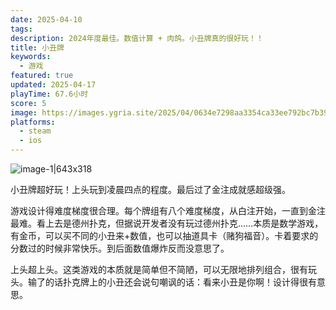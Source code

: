 ```yaml
---
date: 2025-04-10
tags: 
description: 2024年度最佳。数值计算 + 肉鸽。小丑牌真的很好玩！！
title: 小丑牌
keywords:
  - 游戏
featured: true
updated: 2025-04-17
playTime: 67.6小时
score: 5
image: https://images.ygria.site/2025/04/0634e7298aa3354ca33ee792bc7b39d6.webp
platforms:
  - steam
  - ios
---
```

![image-1|643x318](https://images.ygria.site/2025/04/0634e7298aa3354ca33ee792bc7b39d6.webp)

小丑牌超好玩！上头玩到凌晨四点的程度。最后过了金注成就感超级强。

游戏设计得难度梯度很合理。每个牌组有八个难度梯度，从白注开始，一直到金注最难。看上去是德州扑克，但据说开发者没有玩过德州扑克……本质是数学游戏，有金币，可以买不同的小丑来+数值，也可以抽道具卡（赌狗福音）。卡着要求的分数过的时候非常快乐。到后面数值爆炸反而没意思了。

上头超上头。这类游戏的本质就是简单但不简陋，可以无限地排列组合，很有玩头。输了的话扑克牌上的小丑还会说句嘲讽的话：看来小丑是你啊！设计得很有意思。